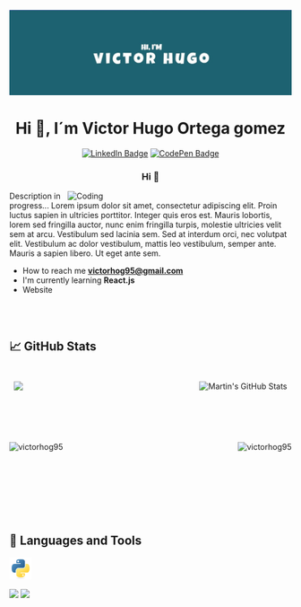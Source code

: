 <!--
**VictorHOG95/VictorHOG95** is a ✨ _special_ ✨ repository because its `README.md` (this file) appears on your GitHub profile.

Here are some ideas to get you started:

- 🔭 I’m currently working on ...
- 🌱 I’m currently learning ...
- 👯 I’m looking to collaborate on ...
- 🤔 I’m looking for help with ...
- 💬 Ask me about ...
- 📫 How to reach me: ...
- 😄 Pronouns: ...
- ⚡ Fun fact: ...
-->

[![MasterHead](./assets/Banner.jpg)](https://victorhog95.github.io/Portafolio/)

<h1 align="center">Hi 👋, I´m Victor Hugo Ortega gomez</h1>

<div align="center">

  
  [![LinkedIn Badge](https://img.shields.io/badge/LinkedIn-Profile-informational?style=flat&logo=linkedin&logoColor=white&color=0D76A8)](https://www.linkedin.com/in/victor-hog/) 
  [![CodePen Badge](https://img.shields.io/badge/CodePen-Profile-informational?style=flat&logo=codepen&logoColor=white&color=black)](https://codepen.io/victorhog)

</div>
  
<h3 align="center">Hi 👋</h3>

<div id="" >
  <img align="right" alt="Coding" width="400" src="https://cdn.dribbble.com/users/1162077/screenshots/3848914/programmer.gif">

  <p align="left" margin="30px"> Description in progress...
    Lorem ipsum dolor sit amet, consectetur adipiscing elit. Proin luctus sapien in ultricies porttitor. Integer quis eros est. Mauris lobortis, lorem sed fringilla auctor, nunc enim fringilla turpis, molestie ultricies velit sem at arcu. Vestibulum sed lacinia sem. Sed at interdum orci, nec volutpat elit. Vestibulum ac dolor vestibulum, mattis leo vestibulum, semper ante. Mauris a sapien libero. Ut eget ante sem.
  </p>

  - How to reach me **victorhog95@gmail.com**
  - I'm currently learning **React.js**
  - Website []()
</div>

<br>
<br>

## &#x1f4c8; GitHub Stats

<br>

<a href="https://github.com/braydoncoyer">
  <img align="left" style="margin:0.5rem" src="https://github-readme-stats.vercel.app/api/top-langs/?username=braydoncoyer&hide=html,css&title_color=ffffff&text_color=c9cacc&icon_color=4AB197&bg_color=1A2B34" />
</a>

<a href="https://github.com/braydoncoyer">
  <img align="right" style="margin:0.5rem" src="https://github-readme-stats.vercel.app/api?username=braydoncoyer&show_icons=true&line_height=27&count_private=true&title_color=ffffff&text_color=c9cacc&icon_color=4AB097&bg_color=1A2B34" alt="Martin's GitHub Stats" />
</a>

<br>
<br>
<br>
<br>
<br>
<br>

<div align="center">
  <p><img align="left" src="https://github-readme-stats.vercel.app/api/top-langs?username=victorhog95&show_icons=true&locale=en&layout=compact" alt="victorhog95" /></p>

  <p>&nbsp;<img align="right" src="https://github-readme-stats.vercel.app/api?username=victorhog95&show_icons=true&locale=en" alt="victorhog95" /></p>
</div>

<br>
<br>
<br>
<br>
<br>
<br>

## 💼 Languages and Tools

<div>
  <img src="https://github.com/devicons/devicon/blob/master/icons/python/python-original.svg" title="python" alt="python" width="40" height="40">&nbsp;
</div>
  
![](https://img.shields.io/badge/Code-JavaScript-informational?style=flat&logo=JavaScript&logoColor=white&color=4AB197)
![](https://img.shields.io/badge/Code-Java-informational?style=flat&logo=Java&logoColor=white&color=4AB197)
